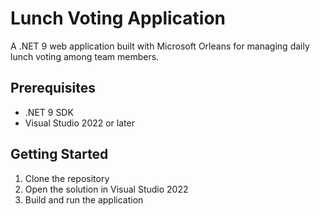 # Lunch Voting Application

A .NET 9 web application built with Microsoft Orleans for managing daily lunch voting among team members.

## Prerequisites

- .NET 9 SDK
- Visual Studio 2022 or later

## Getting Started

1. Clone the repository
2. Open the solution in Visual Studio 2022
3. Build and run the application
